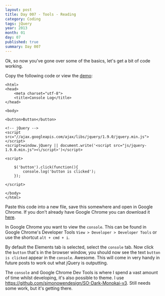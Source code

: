 ```yaml
---
layout: post
title: Day 007 - Tools - Reading
category: Coding
tags: jQuery
year: 2013
month: 01
day: 07
published: true
summary: Day 007
---
```


Ok, so now you've gone over some of the basics, let's get a bit of code working.

Copy the following code or view the [demo](/Demo-007):

	<html>
	<head>
		<meta charset="utf-8">
		<title>Console Log</title>
	</head>

	<body>

	<button>Button</button>

	<!-- jQuery -->
	<script src="//ajax.googleapis.com/ajax/libs/jquery/1.9.0/jquery.min.js"></script>
	<script>window.jQuery || document.write('<script src="js/jquery-1.9.0.min.js"><\/script>')</script>

	<script>

		$('button').click(function(){
			console.log('button is clicked');
		});

	</script>

	</body>
	</html>


Paste this code into a new file, save this somewhere and open in Google Chrome.
If you don't already have Google Chrome you can download it [here](http://www.google.com/chrome).

In Google Chrome you want to view the `console`. This can be found in Google Chrome's Developer Tools `View > Developer > Developer Tools` or use the shortcut `alt + cmd + i`.

By default the Elements tab is selected, select the `console` tab. Now click the `button` that's in the browser window, you should now see the text `button is clicked` appear in the `console`. Awesome. This will come in very handy in future posts to work out what jQuery is outputting.

The `console` and Google Chrome Dev Tools is where I spend a vast amount of time whilst developing, it's also possible to theme. I use <https://github.com/simonowendesign/SO-Dark-Monokai-v3>. Still needs some work, but it's getting there.